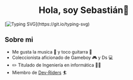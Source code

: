 <div align="center">
<h1 align="center">Hola, soy Sebastián👋</h1>
</div>

[![Typing SVG](https://readme-typing-svg.demolab.com/?lines=Bienvenidos+a+mi+GitHub;Este+soy+yo:)](https://git.io/typing-svg)


## Sobre mi

- Me gusta la musica 🎼 y toco guitarra 🎸
- Coleccionista aficionado de Gameboy 🎮 y Ds 💻
- ✏️ Titulado de Ingeniería en informática 👨‍🎓
- Miembro de [Dev-Riders](http://github.com/Dev-Riders) 🏄
<br>


